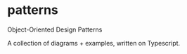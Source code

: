 # patterns

Object-Oriented Design Patterns

A collection of diagrams + examples, written on Typescript.

